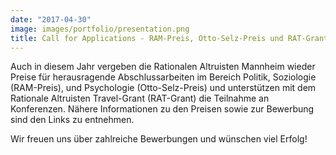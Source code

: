 ```yaml
---
date: "2017-04-30"
image: images/portfolio/presentation.png
title: Call for Applications - RAM-Preis, Otto-Selz-Preis und RAT-Grant
---
```


Auch in diesem Jahr vergeben die Rationalen Altruisten Mannheim wieder Preise für herausragende Abschlussarbeiten im Bereich Politik, Soziologie (RAM-Preis), und Psychologie (Otto-Selz-Preis) und unterstützen mit dem Rationale Altruisten Travel-Grant (RAT-Grant) die Teilnahme an Konferenzen. Nähere Informationen zu den Preisen sowie zur Bewerbung sind den Links zu entnehmen.

Wir freuen uns über zahlreiche Bewerbungen und wünschen viel Erfolg!


